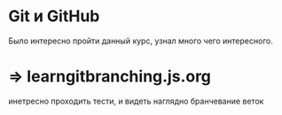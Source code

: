 # Git и GitHub
Было интересно пройти данный курс, узнал много чего интересного.

# => learngitbranching.js.org
инетресно проходить тести, и видеть наглядно бранчевание веток
